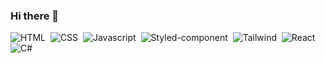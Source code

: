### Hi there 👋
![HTML](https://img.shields.io/badge/JavaScript-323330?style=for-the-badge&logo=html5&logoColor=F7DF1E)&nbsp;
![CSS](https://img.shields.io/badge/JavaScript-323330?style=for-the-badge&logo=css&logoColor=F7DF1E)&nbsp;
![Javascript](https://img.shields.io/badge/JavaScript-323330?style=for-the-badge&logo=javascript&logoColor=F7DF1E)&nbsp;
![Styled-component](https://img.shields.io/badge/JavaScript-323330?style=for-the-badge&logo=styled-componentst&logoColor=F7DF1E)&nbsp;
![Tailwind](https://img.shields.io/badge/JavaScript-323330?style=for-the-badge&logo=tailwind&logoColor=F7DF1E)&nbsp;
![React](https://img.shields.io/badge/JavaScript-323330?style=for-the-badge&logo=react&logoColor=F7DF1E)&nbsp;
![C#](https://img.shields.io/badge/JavaScript-323330?style=for-the-badge&logo=c#&logoColor=F7DF1E)&nbsp;
<!--
**Moises-Limma/Moises-Limma** is a ✨ _special_ ✨ repository because its `README.md` (this file) appears on your GitHub profile.

Here are some ideas to get you started:

- 🔭 I’m currently working on ...
- 🌱 I’m currently learning ...
- 👯 I’m looking to collaborate on ...
- 🤔 I’m looking for help with ...
- 💬 Ask me about ...
- 📫 How to reach me: ...
- 😄 Pronouns: ...
- ⚡ Fun fact: ...
-->
